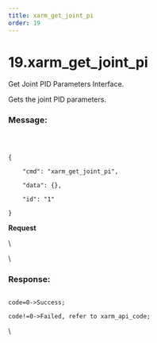 ```yaml
---
title: xarm_get_joint_pi
order: 19
---
```

# 19.xarm\_get\_joint\_pi



Get Joint PID Parameters Interface.

Gets the joint PID parameters.



### Message:  



```



{

    "cmd": "xarm_get_joint_pi",

    "data": {},

    "id": "1"

}

```     
**Request**  



\











\





### Response:     



```

code=0->Success;

code!=0->Failed, refer to xarm_api_code;

```



\




